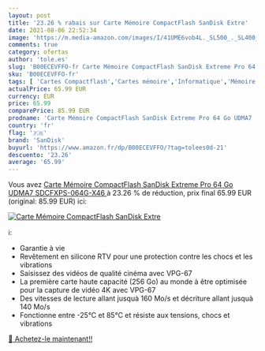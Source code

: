 ```yaml
---
layout: post
title: '23.26 % rabais sur Carte Mémoire CompactFlash SanDisk Extre'
date: 2021-08-06 22:52:34
image: 'https://m.media-amazon.com/images/I/41UME6vob4L._SL500_._SL400_.jpg'
comments: true
category: ofertas
author: 'tole.es'
slug: 'B00ECEVFFO-fr Carte Mémoire CompactFlash SanDisk Extreme Pro 64 Go UDMA7...'
sku: 'B00ECEVFFO-fr'
tags: [ 'Cartes Compactflash','Cartes mémoire','Informatique','Mémoire','Mémoire externe','sandisk', ]
actualPrice: 65.99 EUR
currency: EUR
price: 65.99
comparePrice: 85.99 EUR
prodname: 'Carte Mémoire CompactFlash SanDisk Extreme Pro 64 Go UDMA7  SDCFXPS-064G-X46 '
country: 'fr'
flag: '🇫🇷'
brand: 'SanDisk'
buyurl: 'https://www.amazon.fr/dp/B00ECEVFFO/?tag=tolees0d-21'
descuento: '23.26'
average: '65.99'
---
```


Vous avez [Carte Mémoire CompactFlash SanDisk Extreme Pro 64 Go UDMA7  SDCFXPS-064G-X46 ](https://www.amazon.fr/dp/B00ECEVFFO/?tag=tolees0d-21)  à  23.26 % de réduction, prix final  65.99 EUR (original: 85.99 EUR) ici:

[![Carte Mémoire CompactFlash SanDisk Extre](https://m.media-amazon.com/images/I/41UME6vob4L._SL500_._SL400_.jpg)](https://www.amazon.fr/dp/B00ECEVFFO/?tag=tolees0d-21)

ℹ️:

- Garantie à vie
- Revêtement en silicone RTV pour une protection contre les chocs et les vibrations
- Saisissez des vidéos de qualité cinéma avec VPG-67
- La première carte haute capacité (256 Go) au monde à être optimisée pour la capture de vidéo 4K avec VPG-67
- Des vitesses de lecture allant jusquà 160 Mo/s et décriture allant jusquà 140 Mo/s
- Fonctionne entre -25°C et 85°C et résiste aux tensions, chocs et vibrations

[🛒 Achetez-le maintenant!!](https://www.amazon.fr/dp/B00ECEVFFO/?tag=tolees0d-21)
